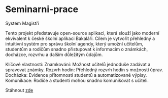 # Seminarni-prace
Systém Magistři

Tento projekt představuje open-source aplikaci, která slouží jako moderní ekvivalent k české školní aplikaci Bakaláři. 
Cílem je vytvořit přehledný a intuitivní systém pro správu školní agendy, který umožní učitelům, studentům a rodičům snadno přistupovat k informacím o známkách, docházce, rozvrhu a dalším důležitým údajům.

Klíčové vlastnosti:
  Znamkování: Možnost učitelů jednoduše zadávat a spravovat známky.
  Rozvrh hodin: Přehledný rozvrh hodin s možností úprav.
  Docházka: Evidence přítomnosti studentů a automatizované výpisy.
  Komunikace: Rodiče a studenti mohou snadno komunikovat s učiteli.

Stáhnout [zde](https://magistri.melonhost.cz/download)

